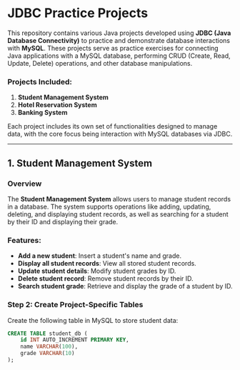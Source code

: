 # JDBC Practice Projects

This repository contains various Java projects developed using **JDBC (Java Database Connectivity)** to practice and demonstrate database interactions with **MySQL**. These projects serve as practice exercises for connecting Java applications with a MySQL database, performing CRUD (Create, Read, Update, Delete) operations, and other database manipulations.

### Projects Included:

1. **Student Management System**
2. **Hotel Reservation System**
3. **Banking System**

Each project includes its own set of functionalities designed to manage data, with the core focus being interaction with MySQL databases via JDBC.

---

## 1. Student Management System

### Overview
The **Student Management System** allows users to manage student records in a database. The system supports operations like adding, updating, deleting, and displaying student records, as well as searching for a student by their ID and displaying their grade.

### Features:
- **Add a new student**: Insert a student's name and grade.
- **Display all student records**: View all stored student records.
- **Update student details**: Modify student grades by ID.
- **Delete student record**: Remove student records by their ID.
- **Search student grade**: Retrieve and display the grade of a student by ID.

### Step 2: Create Project-Specific Tables

Create the following table in MySQL to store student data:

```sql
CREATE TABLE student_db (
    id INT AUTO_INCREMENT PRIMARY KEY,
    name VARCHAR(100),
    grade VARCHAR(10)
);
